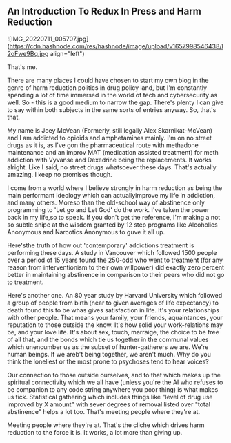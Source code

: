 ## An Introduction To Redux In Press and Harm Reduction


![IMG_20220711_005707.jpg](https://cdn.hashnode.com/res/hashnode/image/upload/v1657998546438/l2oFwe9Bq.jpg align="left")

That's me.

There are many places I could have chosen to start my own blog in the genre of harm reduction politics in drug policy land, but I'm constantly spending a lot of time immersed in the world of tech and cybersecurity as well. So - this is a good medium to narrow the gap. There's plenty I can give to say within both subjects in the same sorts of entries anyway. So, that's that.

My name is Joey McVean (Formerly, still legally Alex Skarnikat-McVean) and I am addicted to opioids and amphetamines mainly. I'm on no street drugs as it is, as I've gon the pharmaceutical route with methadone maintenance and an improv MAT (medication assisted treatment) for meth addiction with Vyvanse and Dexedrine being the replacements. It works alright. Like I said, no street drugs whatsoever these days. That's actually amazing. I keep no promises though.

I come from a world where I believe strongly in harm reduction as being the main performant ideology which can actuallyimprove my life in addiction, and many others. Moreso than the old-school way of abstinence only programming to 'Let go and Let God' do the work. I've taken the power back in my life,so to speak. If you don't get the reference, I'm making a not so subtle snipe at the wisdom granted by 12 step programs like Alcoholics Anonymous and Narcotics Anonymous to guve it all up.

Here'sthe truth of how out 'contemporary' addictions treatment is performing these days. A study in Vancouver which followed 1500 people over a period of 15 years found the 250-odd who went to treatment (for any reason from interventionism to their own willpower) did exactly zero percent better in maintaining abstinence in comparison to their peers who did not go to treatment. 

Here's another one. An 80 year study by Harvard University which followed a group of people from birth (near to given averages of life expectancy) to death found this to be whas gives satisfaction in life. It's your relationships with other people. That means your family, your friends, aquaintances, your reputation to those outside the know. It's how solid your work-relations may be, and your love life. It's about sex, touch, marraige, the choice to be free of all that, and the bonds which tie us together in the communal values which unencumber us as the subset of hunter-gatherers we are. We're human beings. If we areb't being together, we aren't much. Why do you think the loneliest or the most prone to psychoses tend to hear voices?

Our connection to those outside ourselves, and to that which makes up the spiritual connectivity which we all have (unless you're the AI who refuses to be companion to any code string anywhere you poor thing) is what makes us tick. Statistical gathering which includes things like "level of drug use improved by X amount" with sever degrees of removal listed over "total abstinence" helps a lot too. That's meeting people where they're at.

Meeting people where they're at. That's the cliche which drives harm reduction to the force it is. It works, a lot more than giving up.
